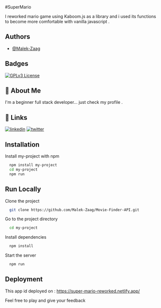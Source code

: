 
#SuperMario

I reworked mario game using Kaboom.js as a library and i used its functions to become 
more comfortable with vanilla javascript .



## Authors

- [@Malek-Zaag](https://www.github.com/Malek-Zaag)


## Badges


[![GPLv3 License](https://img.shields.io/badge/License-GPL%20v3-yellow.svg)](https://opensource.org/licenses/)


## 🚀 About Me
I'm a beginner full stack developer... just check my profile .


## 🔗 Links
[![linkedin](https://img.shields.io/badge/linkedin-0A66C2?style=for-the-badge&logo=linkedin&logoColor=white)](https://www.linkedin.com/in/melek-zaag-718901207/)
[![twitter](https://img.shields.io/badge/twitter-1DA1F2?style=for-the-badge&logo=twitter&logoColor=white)](https://twitter.com/ZaagMalek)


## Installation

Install my-project with npm

```bash
  npm install my-project
  cd my-project
  npm run
```
    
## Run Locally

Clone the project

```bash
  git clone https://github.com/Malek-Zaag/Movie-Finder-API.git
```

Go to the project directory

```bash
  cd my-project
```

Install dependencies

```bash
  npm install
```

Start the server

```bash
  npm run 
```


## Deployment

This app id deployed on :
https://super-mario-reworked.netlify.app/

Feel free to play and give your feedback